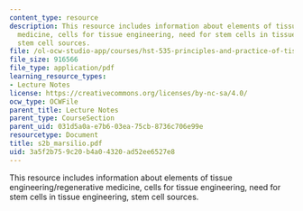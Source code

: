 ```yaml
---
content_type: resource
description: This resource includes information about elements of tissue engineering/regenerative
  medicine, cells for tissue engineering, need for stem cells in tissue engineering,
  stem cell sources.
file: /ol-ocw-studio-app/courses/hst-535-principles-and-practice-of-tissue-engineering-fall-2004/3a5f2b759c20b4a04320ad52ee6527e8_s2b_marsilio.pdf
file_size: 916566
file_type: application/pdf
learning_resource_types:
- Lecture Notes
license: https://creativecommons.org/licenses/by-nc-sa/4.0/
ocw_type: OCWFile
parent_title: Lecture Notes
parent_type: CourseSection
parent_uid: 031d5a0a-e7b6-03ea-75cb-8736c706e99e
resourcetype: Document
title: s2b_marsilio.pdf
uid: 3a5f2b75-9c20-b4a0-4320-ad52ee6527e8
---
```

This resource includes information about elements of tissue engineering/regenerative medicine, cells for tissue engineering, need for stem cells in tissue engineering, stem cell sources.